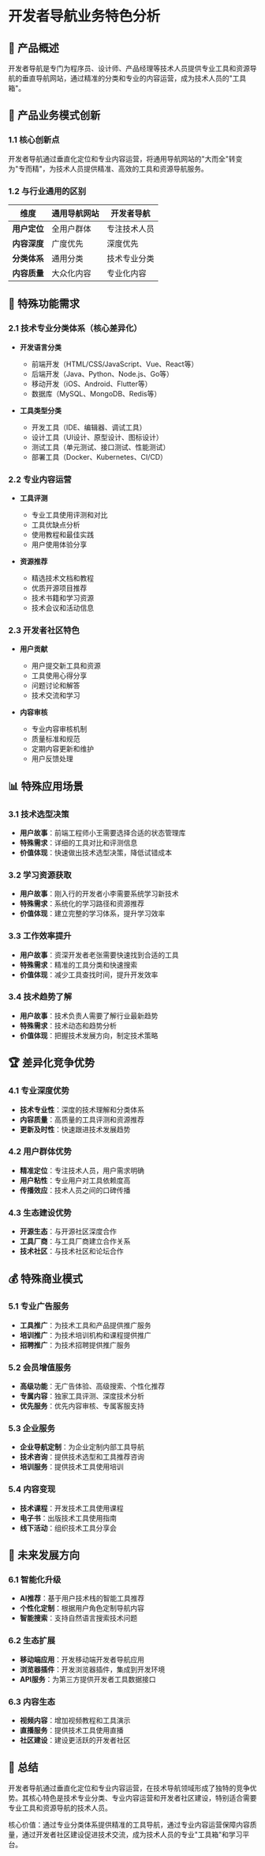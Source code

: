 # 开发者导航业务特色分析

## 🎯 产品概述
开发者导航是专门为程序员、设计师、产品经理等技术人员提供专业工具和资源导航的垂直导航网站，通过精准的分类和专业的内容运营，成为技术人员的"工具箱"。

## 🚀 产品业务模式创新

### 1.1 核心创新点
开发者导航通过垂直化定位和专业内容运营，将通用导航网站的"大而全"转变为"专而精"，为技术人员提供精准、高效的工具和资源导航服务。

### 1.2 与行业通用的区别
| 维度 | 通用导航网站 | 开发者导航 |
|------|-------------|------------|
| **用户定位** | 全用户群体 | 专注技术人员 |
| **内容深度** | 广度优先 | 深度优先 |
| **分类体系** | 通用分类 | 技术专业分类 |
| **内容质量** | 大众化内容 | 专业化内容 |

## 🎨 特殊功能需求

### 2.1 技术专业分类体系（核心差异化）
- **开发语言分类**
  - 前端开发（HTML/CSS/JavaScript、Vue、React等）
  - 后端开发（Java、Python、Node.js、Go等）
  - 移动开发（iOS、Android、Flutter等）
  - 数据库（MySQL、MongoDB、Redis等）

- **工具类型分类**
  - 开发工具（IDE、编辑器、调试工具）
  - 设计工具（UI设计、原型设计、图标设计）
  - 测试工具（单元测试、接口测试、性能测试）
  - 部署工具（Docker、Kubernetes、CI/CD）

### 2.2 专业内容运营
- **工具评测**
  - 专业工具使用评测和对比
  - 工具优缺点分析
  - 使用教程和最佳实践
  - 用户使用体验分享

- **资源推荐**
  - 精选技术文档和教程
  - 优质开源项目推荐
  - 技术书籍和学习资源
  - 技术会议和活动信息

### 2.3 开发者社区特色
- **用户贡献**
  - 用户提交新工具和资源
  - 工具使用心得分享
  - 问题讨论和解答
  - 技术交流和学习

- **内容审核**
  - 专业内容审核机制
  - 质量标准和规范
  - 定期内容更新和维护
  - 用户反馈处理

## 📊 特殊应用场景

### 3.1 技术选型决策
- **用户故事**：前端工程师小王需要选择合适的状态管理库
- **特殊需求**：详细的工具对比和评测信息
- **价值体现**：快速做出技术选型决策，降低试错成本

### 3.2 学习资源获取
- **用户故事**：刚入行的开发者小李需要系统学习新技术
- **特殊需求**：系统化的学习路径和资源推荐
- **价值体现**：建立完整的学习体系，提升学习效率

### 3.3 工作效率提升
- **用户故事**：资深开发者老张需要快速找到合适的工具
- **特殊需求**：精准的工具分类和快速搜索
- **价值体现**：减少工具查找时间，提升开发效率

### 3.4 技术趋势了解
- **用户故事**：技术负责人需要了解行业最新趋势
- **特殊需求**：技术动态和趋势分析
- **价值体现**：把握技术发展方向，制定技术策略

## 🏆 差异化竞争优势

### 4.1 专业深度优势
- **技术专业性**：深度的技术理解和分类体系
- **内容质量**：高质量的工具评测和资源推荐
- **更新及时性**：快速跟进技术发展趋势

### 4.2 用户群体优势
- **精准定位**：专注技术人员，用户需求明确
- **用户粘性**：专业用户对工具依赖度高
- **传播效应**：技术人员之间的口碑传播

### 4.3 生态建设优势
- **开源生态**：与开源社区深度合作
- **工具厂商**：与工具厂商建立合作关系
- **技术社区**：与技术社区和论坛合作

## 💰 特殊商业模式

### 5.1 专业广告服务
- **工具推广**：为技术工具和产品提供推广服务
- **培训推广**：为技术培训机构和课程提供推广
- **招聘推广**：为技术招聘提供推广服务

### 5.2 会员增值服务
- **高级功能**：无广告体验、高级搜索、个性化推荐
- **专属内容**：独家工具评测、深度技术分析
- **优先服务**：优先内容审核、专属客服支持

### 5.3 企业服务
- **企业导航定制**：为企业定制内部工具导航
- **技术咨询**：提供技术选型和工具推荐咨询
- **培训服务**：提供技术工具使用培训

### 5.4 内容变现
- **技术课程**：开发技术工具使用课程
- **电子书**：出版技术工具使用指南
- **线下活动**：组织技术工具分享会

## 🔮 未来发展方向

### 6.1 智能化升级
- **AI推荐**：基于用户技术栈的智能工具推荐
- **个性化定制**：根据用户角色定制导航内容
- **智能搜索**：支持自然语言搜索技术问题

### 6.2 生态扩展
- **移动端应用**：开发移动端开发者导航应用
- **浏览器插件**：开发浏览器插件，集成到开发环境
- **API服务**：为第三方提供开发者工具数据接口

### 6.3 内容生态
- **视频内容**：增加视频教程和工具演示
- **直播服务**：提供技术工具使用直播
- **社区建设**：建设更活跃的开发者社区

## 📝 总结

开发者导航通过垂直化定位和专业内容运营，在技术导航领域形成了独特的竞争优势。其核心特色是技术专业分类、专业内容运营和开发者社区建设，特别适合需要专业工具和资源导航的技术人员。

核心价值：通过专业分类体系提供精准的工具导航，通过专业内容运营保障内容质量，通过开发者社区建设促进技术交流，成为技术人员的专业"工具箱"和学习平台。
